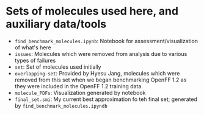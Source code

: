 # Sets of molecules used here, and auxiliary data/tools

- `find_benchmark_molecules.ipynb`: Notebook for assessment/visualization of what's here
- `issues`: Molecules which were removed from analysis due to various types of failures
- `set`: Set of molecules used initially
- `overlapping-set`: Provided by Hyesu Jang, molecules which were removed from this set when we began benchmarking OpenFF 1.2 as they were included in the OpenFF 1.2 training data.
- `molecule_PDFs`: Visualization generated by notebook
- `final_set.smi`: My current best approximation fo teh final set; generated by `find_benchmark_molecules.ipyndb`
